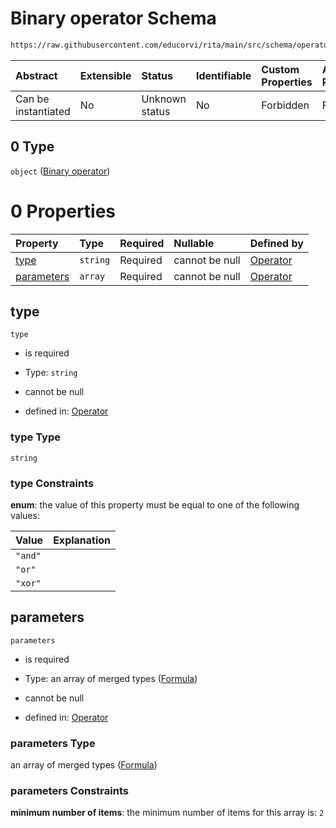 # Binary operator Schema

```txt
https://raw.githubusercontent.com/educorvi/rita/main/src/schema/operator.json#/oneOf/0
```

| Abstract            | Extensible | Status         | Identifiable | Custom Properties | Additional Properties | Access Restrictions | Defined In                                                               |
| :------------------ | :--------- | :------------- | :----------- | :---------------- | :-------------------- | :------------------ | :----------------------------------------------------------------------- |
| Can be instantiated | No         | Unknown status | No           | Forbidden         | Forbidden             | none                | [operator.json\*](../../src/schema/operator.json 'open original schema') |

## 0 Type

`object` ([Binary operator](operator-oneof-binary-operator.md))

# 0 Properties

| Property                  | Type     | Required | Nullable       | Defined by                                                                                                                                                                         |
| :------------------------ | :------- | :------- | :------------- | :--------------------------------------------------------------------------------------------------------------------------------------------------------------------------------- |
| [type](#type)             | `string` | Required | cannot be null | [Operator](operator-oneof-binary-operator-properties-type.md 'https://raw.githubusercontent.com/educorvi/rita/main/src/schema/operator.json#/oneOf/0/properties/type')             |
| [parameters](#parameters) | `array`  | Required | cannot be null | [Operator](operator-oneof-binary-operator-properties-parameters.md 'https://raw.githubusercontent.com/educorvi/rita/main/src/schema/operator.json#/oneOf/0/properties/parameters') |

## type

`type`

-   is required

-   Type: `string`

-   cannot be null

-   defined in: [Operator](operator-oneof-binary-operator-properties-type.md 'https://raw.githubusercontent.com/educorvi/rita/main/src/schema/operator.json#/oneOf/0/properties/type')

### type Type

`string`

### type Constraints

**enum**: the value of this property must be equal to one of the following values:

| Value   | Explanation |
| :------ | :---------- |
| `"and"` |             |
| `"or"`  |             |
| `"xor"` |             |

## parameters

`parameters`

-   is required

-   Type: an array of merged types ([Formula](term.md))

-   cannot be null

-   defined in: [Operator](operator-oneof-binary-operator-properties-parameters.md 'https://raw.githubusercontent.com/educorvi/rita/main/src/schema/operator.json#/oneOf/0/properties/parameters')

### parameters Type

an array of merged types ([Formula](term.md))

### parameters Constraints

**minimum number of items**: the minimum number of items for this array is: `2`

